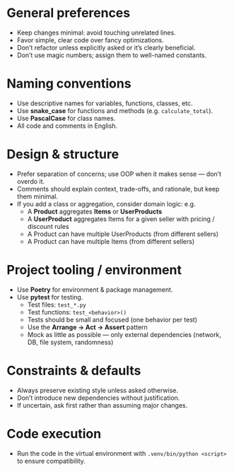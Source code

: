 # General preferences
- Keep changes minimal: avoid touching unrelated lines.
- Favor simple, clear code over fancy optimizations.
- Don’t refactor unless explicitly asked or it’s clearly beneficial.
- Don’t use magic numbers; assign them to well-named constants.

# Naming conventions
- Use descriptive names for variables, functions, classes, etc.
- Use **snake_case** for functions and methods (e.g. `calculate_total`).
- Use **PascalCase** for class names.
- All code and comments in English.

# Design & structure
- Prefer separation of concerns; use OOP when it makes sense — don’t overdo it.
- Comments should explain context, trade-offs, and rationale, but keep them minimal.
- If you add a class or aggregation, consider domain logic: e.g.  
  - A **Product** aggregates **Items** or **UserProducts**  
  - A **UserProduct** aggregates Items for a given seller with pricing / discount rules  
  - A Product can have multiple UserProducts (from different sellers)  
  - A Product can have multiple Items (from different sellers)

# Project tooling / environment
- Use **Poetry** for environment & package management.
- Use **pytest** for testing.  
  - Test files: `test_*.py`  
  - Test functions: `test_<behavior>()`  
  - Tests should be small and focused (one behavior per test)  
  - Use the **Arrange → Act → Assert** pattern  
  - Mock as little as possible — only external dependencies (network, DB, file system, randomness)

# Constraints & defaults
- Always preserve existing style unless asked otherwise.
- Don’t introduce new dependencies without justification.
- If uncertain, ask first rather than assuming major changes.

# Code execution
- Run the code in the virtual environment with `.venv/bin/python <script>` to ensure compatibility.
